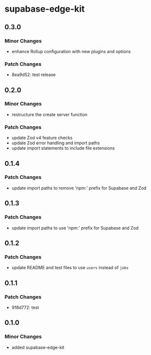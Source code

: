# supabase-edge-kit

## 0.3.0

### Minor Changes

- enhance Rollup configuration with new plugins and options

### Patch Changes

- 8ea9d52: test release

## 0.2.0

### Minor Changes

- restructure the create server function

### Patch Changes

- update Zod v4 feature checks
- update Zod error handling and import paths
- update import statements to include file extensions

## 0.1.4

### Patch Changes

- update import paths to remove 'npm:' prefix for Supabase and Zod

## 0.1.3

### Patch Changes

- update import paths to use 'npm:' prefix for Supabase and Zod

## 0.1.2

### Patch Changes

- update README and test files to use `users` instead of `jobs`

## 0.1.1

### Patch Changes

- 918d772: test

## 0.1.0

### Minor Changes

- added supabase-edge-kit
